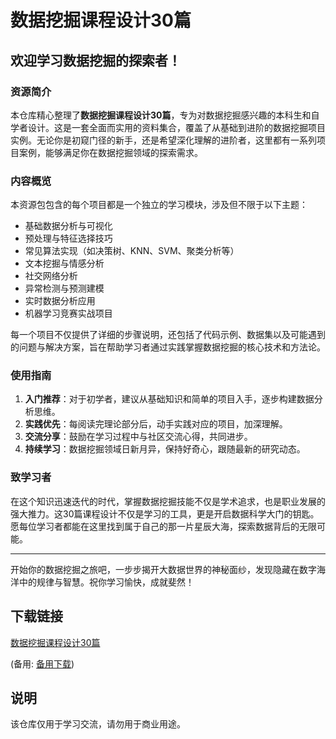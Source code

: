 # 数据挖掘课程设计30篇

## 欢迎学习数据挖掘的探索者！

### 资源简介

本仓库精心整理了**数据挖掘课程设计30篇**，专为对数据挖掘感兴趣的本科生和自学者设计。这是一套全面而实用的资料集合，覆盖了从基础到进阶的数据挖掘项目实例。无论你是初窥门径的新手，还是希望深化理解的进阶者，这里都有一系列项目案例，能够满足你在数据挖掘领域的探索需求。

### 内容概览

本资源包包含的每个项目都是一个独立的学习模块，涉及但不限于以下主题：
- 基础数据分析与可视化
- 预处理与特征选择技巧
- 常见算法实现（如决策树、KNN、SVM、聚类分析等）
- 文本挖掘与情感分析
- 社交网络分析
- 异常检测与预测建模
- 实时数据分析应用
- 机器学习竞赛实战项目

每一个项目不仅提供了详细的步骤说明，还包括了代码示例、数据集以及可能遇到的问题与解决方案，旨在帮助学习者通过实践掌握数据挖掘的核心技术和方法论。

### 使用指南

1. **入门推荐**：对于初学者，建议从基础知识和简单的项目入手，逐步构建数据分析思维。
2. **实践优先**：每阅读完理论部分后，动手实践对应的项目，加深理解。
3. **交流分享**：鼓励在学习过程中与社区交流心得，共同进步。
4. **持续学习**：数据挖掘领域日新月异，保持好奇心，跟随最新的研究动态。

### 致学习者

在这个知识迅速迭代的时代，掌握数据挖掘技能不仅是学术追求，也是职业发展的强大推力。这30篇课程设计不仅是学习的工具，更是开启数据科学大门的钥匙。愿每位学习者都能在这里找到属于自己的那一片星辰大海，探索数据背后的无限可能。

---

开始你的数据挖掘之旅吧，一步步揭开大数据世界的神秘面纱，发现隐藏在数字海洋中的规律与智慧。祝你学习愉快，成就斐然！

## 下载链接
[数据挖掘课程设计30篇](https://pan.quark.cn/s/5bf41a0f91ac) 

(备用: [备用下载](https://pan.baidu.com/s/1Ab6c1V1H_nDHKRIZfNEILA?pwd=1234))

## 说明

该仓库仅用于学习交流，请勿用于商业用途。
